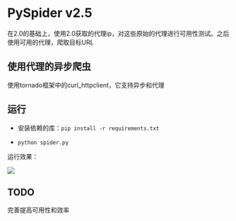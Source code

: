 # PySpider v2.5
在2.0的基础上，使用2.0获取的代理ip，对这些原始的代理进行可用性测试。之后使用可用的代理，爬取目标URL

## 使用代理的异步爬虫
使用tornado框架中的curl_httpclient，它支持异步和代理

## 运行
- 安装依赖的库：`pip install -r requirements.txt`

- `python spider.py`

运行效果：

![](http://7xqirw.com1.z0.glb.clouddn.com/4%E6%9C%88-27-2016%2017-12-27.gif)
## TODO
完善提高可用性和效率
